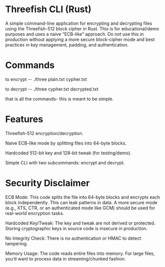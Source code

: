 # Threefish CLI (Rust)


A simple command-line application for encrypting and decrypting files using the Threefish-512 block cipher in Rust. This is for educational/demo purposes and uses a naive “ECB-like” approach. Do not use this in production without applying a more secure block-cipher mode and best practices in key management, padding, and authentication.

# Commands
to encrypt --  ./three  plain.txt cypher.txt

to decrypt -- ./three  cypher.txt decrypted.txt 

that is all the commands- this is meant to be simple. 


# Features
Threefish-512 encryption/decryption.

Naive ECB-like mode by splitting files into 64-byte blocks.

Hardcoded 512-bit key and 128-bit tweak (for testing/demo).

Simple CLI with two subcommands: encrypt and decrypt.

# Security Disclaimer

ECB Mode: This code splits the file into 64-byte blocks and encrypts each block independently. This can leak patterns in data. A more secure mode (e.g., XTS, CTR, or an authenticated mode like GCM) should be used for real-world encryption tasks.

Hardcoded Key/Tweak: The key and tweak are not derived or protected. Storing cryptographic keys in source code is insecure in production.

No Integrity Check: There is no authentication or HMAC to detect tampering.

Memory Usage: The code reads entire files into memory. For large files, you’d want to process data in streaming/chunked fashion.

